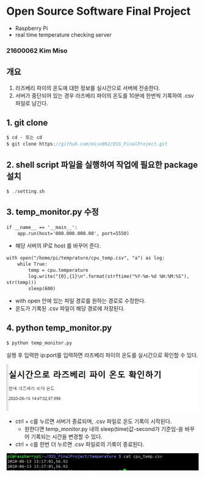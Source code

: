 Open Source Software Final Project
===============================
- Raspberry Pi
- real time temperature checking server

### 21600062 Kim Miso

## 개요
1. 라즈베리 파이의 온도에 대한 정보를 실시간으로 서버에 전송한다.
2. 서버가 중단되어 있는 경우 라즈베리 파이의 온도를 10분에 한번씩 기록하여 .csv 파일로 남긴다.

## 1. git clone
``` c
$ cd ~ 또는 cd
$ git clone https://github.com/miso062/OSS_FinalProject.git
```

## 2. shell script 파일을 실행하여 작업에 필요한 package 설치
``` c
$ ./setting.sh
```

## 3. temp_monitor.py 수정
``` 
if __name__ == '__main__':
    app.run(host='000.000.000.00', port=5550)
```
* 해당 서버의 IP로 host 를 바꾸어 준다.

``` 
with open("/home/pi/temprature/cpu_temp.csv", "a") as log:
    while True:
        temp = cpu.temperature
        log.write("{0},{1}\n".format(strftime("%Y-%m-%d %H:%M:%S"), str(temp)))
        sleep(600)
```
* with open 안에 있는 파일 경로를 원하는 경로로 수정한다.
* 온도가 기록된 .csv 파일이 해당 경로에 저장된다.



## 4. python temp_monitor.py
``` 
$ python temp_monitor.py
```
실행 후 
입력한 ip:port를 입력하면 라즈베리 파이의 온도를 실시간으로 확인할 수 있다.

![page.PNG](https://github.com/miso062/OSS_FinalProject/blob/master/img/page.PNG)

* ctrl + c를 누르면 서버가 종료되며, .csv 파일로 온도 기록이 시작된다.
  - 원한다면 temp_monitor.py 내의 sleep(time)값-second가 기준임-을 바꾸어 기록되는 시간을 변경할 수 있다.
* ctrl + c를 한번 더 누르면 .csv 파일로의 기록이 종료된다.

![csvfile.PNG](https://github.com/miso062/OSS_FinalProject/blob/master/img/csvfile.PNG)
